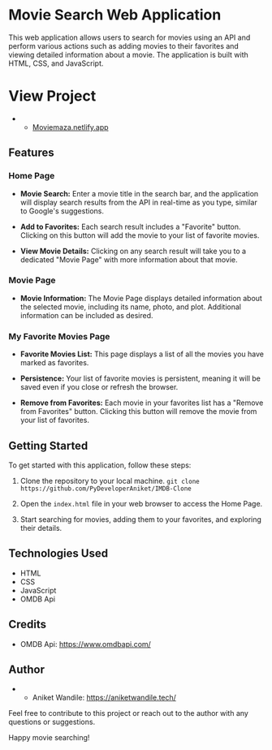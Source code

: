 # Movie Search Web Application

This web application allows users to search for movies using an API and perform various actions such as adding movies to their favorites and viewing detailed information about a movie. The application is built with HTML, CSS, and JavaScript.

# View Project

- - [Moviemaza.netlify.app](https://moviemaza.netlify.app/)

## Features

### Home Page

- **Movie Search:** Enter a movie title in the search bar, and the application will display search results from the API in real-time as you type, similar to Google's suggestions.

- **Add to Favorites:** Each search result includes a "Favorite" button. Clicking on this button will add the movie to your list of favorite movies.

- **View Movie Details:** Clicking on any search result will take you to a dedicated "Movie Page" with more information about that movie.

### Movie Page

- **Movie Information:** The Movie Page displays detailed information about the selected movie, including its name, photo, and plot. Additional information can be included as desired.

### My Favorite Movies Page

- **Favorite Movies List:** This page displays a list of all the movies you have marked as favorites.

- **Persistence:** Your list of favorite movies is persistent, meaning it will be saved even if you close or refresh the browser.

- **Remove from Favorites:** Each movie in your favorites list has a "Remove from Favorites" button. Clicking this button will remove the movie from your list of favorites.

## Getting Started

To get started with this application, follow these steps:

1. Clone the repository to your local machine.
```git clone https://github.com/PyDeveloperAniket/IMDB-Clone```

2. Open the `index.html` file in your web browser to access the Home Page.

3. Start searching for movies, adding them to your favorites, and exploring their details.

## Technologies Used

- HTML
- CSS
- JavaScript
- OMDB Api

## Credits

- OMDB Api: https://www.omdbapi.com/

## Author

- - Aniket Wandile: https://aniketwandile.tech/

Feel free to contribute to this project or reach out to the author with any questions or suggestions.

Happy movie searching!
